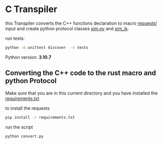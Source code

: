 # C Transpiler

this Transpiler converts the C++ functions declaration
to macro [requests!](../src/remote_api_objects/sim/sim.rs#8) input and create python protocol classes [sim.py](assets/sim.py) and [sim_ik](assets/sim_ik.py).

run tests:

```bash
python -m unittest discover  -v tests
```

Python version: **3.10.7**

## Converting the C++ code to the rust macro and python Protocol

Make sure that you are in this current directory and you have installed the [requirements.txt](requirements.txt)

to install the requests

```bash
pip install -r requirements.txt 
```

run the script

```bash
python convert.py
```
